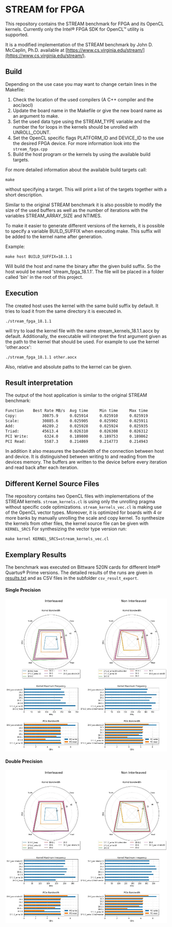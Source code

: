 # STREAM for FPGA

This repository contains the STREAM benchmark for FPGA and its OpenCL kernels.
Currently only the  Intel® FPGA SDK for OpenCL™ utility is supported.

It is a modified implementation of the STREAM benchmark by John D. McCaplin, Ph.D.
available at [https://www.cs.virginia.edu/stream/](https://www.cs.virginia.edu/stream/).

## Build

Depending on the use case you may want to change certain lines in the
Makefile:

1. Check the location of the used compilers (A C++ compiler and the aoc/aocl)
2. Update the board name in the Makefile or give the new board name as an argument
   to make.
3. Set the used data type using the STREAM_TYPE variable and the number the for
   loops in the kernels should be unrolled with UNROLL_COUNT.
4. Set the OpenCL specific flags PLATFORM_ID and DEVICE_ID to the use the desired
   FPGA device. For more information look into the `stream_fpga.cpp`
5. Build the host program or the kernels by using the available build targets.

For more detailed information about the available build targets call:

    make
without specifying a target.
This will print a list of the targets together with a short description.

Similar to the original STREAM benchmark it is also possible to modify the
size of the used buffers as well as the number of iterations with the variables
STREAM_ARRAY_SIZE and NTIMES.

To make it easier to generate different versions of the kernels, it
is possible to specify a variable BUILD_SUFFIX when executing make.
This suffix will be added to the kernel name after generation.

Example:

	make host BUILD_SUFFIX=18.1.1

Will build the host and name the binary after the given build suffix.
So the host would be named 'stream_fpga_18.1.1'.
The file will be placed in a folder called 'bin' in the root of this project.


## Execution

The created host uses the kernel with the same build suffix by default.
It tries to load it from the same directory it is executed in.

    ./stream_fpga_18.1.1

will try to load the kernel file with the name
stream_kernels_18.1.1.aocx by default.
Additionally, the executable will interpret the first argument given as
the path to the kernel that should be used.
For example to use the kernel 'other.aocx':

    ./stream_fpga_18.1.1 other.aocx

Also, relative and absolute paths to the kernel can be given.


## Result interpretation

The output of the host application is similar to the original STREAM benchmark:

	Function    Best Rate MB/s  Avg time     Min time     Max time
	Copy:           30875.9     0.025914     0.025910     0.025919
	Scale:          30885.6     0.025905     0.025902     0.025911
	Add:            46289.2     0.025928     0.025924     0.025935
	Triad:          45613.4     0.026310     0.026308     0.026312
	PCI Write:       6324.0     0.189800     0.189753     0.189862
	PCI Read:        5587.3     0.214869     0.214773     0.214943

In addition it also measures the bandwidth of the connection between host and
device. It is distinguished between writing to and reading from the devices
memory.
The buffers are written to the device before every iteration and read back
after each iteration.

## Different Kernel Source Files

The repository contains two OpenCL files with implementations of the STREAM kernels.
`stream_kernels.cl` is using only the unrolling pragma without specific code optimizations.
`stream_kernels_vec.cl` is making use of the OpenCL vector types. Moreover, it is optimized for
boards with 4 or more banks by manually unrolling the scale and copy kernel.
To synthesize the kernels from other files, the kernel source file can be given with `KERNEL_SRCS`
For synthesizing the vector type version run:

	make kernel KERNEL_SRCS=stream_kernels_vec.cl


## Exemplary Results

The benchmark was executed on Bittware 520N cards for different Intel® Quartus® Prime versions.
The detailed results of the runs are given in [results.txt](results.txt) and as
CSV files in the subfolder `csv_result_export`.

#### Single Precision

![Single precision results](csv_result_export/sp_plot.jpeg)

#### Double Precision

![Double precision results](csv_result_export/dp_plot.jpeg)
